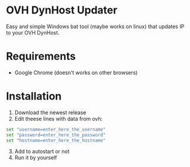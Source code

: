 # OVH DynHost Updater
Easy and simple Windows bat tool (maybe works on linux) that updates IP to your OVH DynHost.
# Requirements
-  Google Chrome (doesn't works on other browsers)

# Installation
1. Download the newest release
2. Edit theese lines with data from ovh:
```bash
set "username=enter_here_the_username"
set "password=enter_here_the_password"
set "hostname=enter_here_the_hostname"
```
3. Add to autostart or not
4. Run it by yourself
